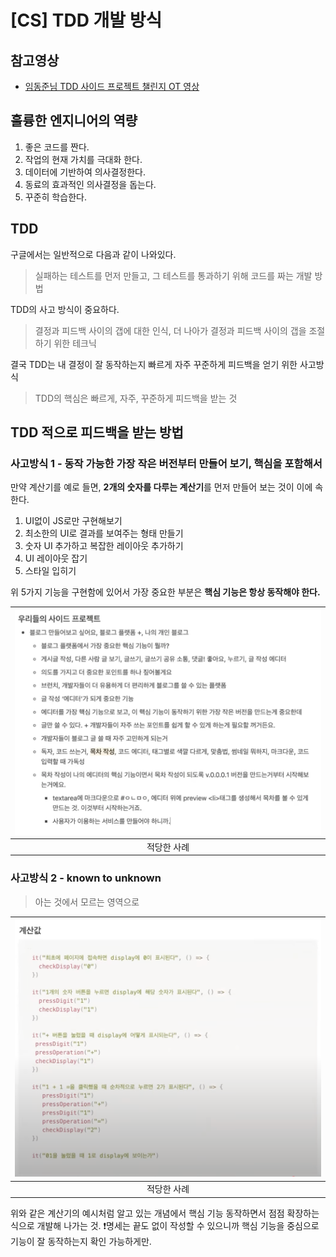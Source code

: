 # [CS] TDD 개발 방식

## 참고영상
- [임동준님 TDD 사이드 프로젝트 챌린지 OT 영상](https://www.youtube.com/watch?v=UrRfCO3c-Uk)

## 훌륭한 엔지니어의 역량
1. 좋은 코드를 짠다.
2. 작업의 현재 가치를 극대화 한다.
3. 데이터에 기반하여 의사결정한다.
4. 동료의 효과적인 의사결정을 돕는다.
5. 꾸준히 학습한다.

## TDD
구글에서는 일반적으로 다음과 같이 나와있다.
> 실패하는 테스트를 먼저 만들고, 그 테스트를 통과하기 위해 코드를 짜는 개발 방법

TDD의 사고 방식이 중요하다.
> 결정과 피드백 사이의 갭에 대한 인식, 더 나아가 결정과 피드백 사이의 갭을 조절하기 위한 테크닉

결국 TDD는 내 결정이 잘 동작하는지 빠르게 자주 꾸준하게 피드백을 얻기 위한 사고방식
> TDD의 핵심은 빠르게, 자주, 꾸준하게 피드백을 받는 것

## TDD 적으로 피드백을 받는 방법

### 사고방식 1 - 동작 가능한 가장 작은 버전부터 만들어 보기, 핵심을 포함해서
만약 계산기를 예로 들면, **2개의 숫자를 다루는 계산기**를 먼저 만들어 보는 것이 이에 속한다.
1. UI없이 JS로만 구현해보기
2. 최소한의 UI로 결과를 보여주는 형태 만들기
3. 숫자 UI 추가하고 복잡한 레이아웃 추가하기
4. UI 레이아웃 잡기
5. 스타일 입히기

위 5가지 기능을 구현함에 있어서 가장 중요한 부분은 **핵심 기능은 항상 동작해야 한다.**


| ![01.png](assets/01.png) |
|:------------------------:|
|          적당한 사례          |



### 사고방식 2 - known to unknown
> 아는 것에서 모르는 영역으로

| ![02.png](assets/02.png) |
|:------------------------:|
|          적당한 사례          |

위와 같은 계산기의 예시처럼 알고 있는 개념에서 핵심 기능 동작하면서 점점 확장하는 식으로 개발해 나가는 것.
❗️명세는 끝도 없이 작성할 수 있으니까 핵심 기능을 중심으로 기능이 잘 동작하는지 확인 가능하게만.

